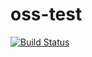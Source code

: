 # oss-test


[![Build Status](https://trendease.visualstudio.com/secure-net/_apis/build/status/robertschaedler3.oss-test?branchName=main)](https://trendease.visualstudio.com/secure-net/_build/latest?definitionId=6&branchName=main)